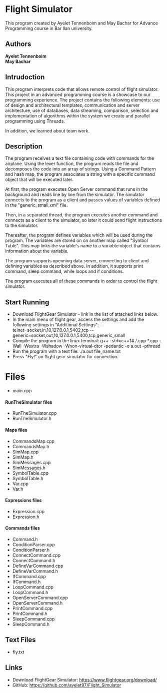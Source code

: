 # **Flight Simulator**

This program created by Ayelet Tennenboim and May Bachar for Advance Programming course in Bar Ilan university.

## Authors
**Ayelet Tennenboim**   
**May Bachar**

## Intrudoction
This program interprets code that allows remote control of flight simulator. This project in an advanced programming course is a showcase to our programming experience. The project contains the following elements: use of design and architectural templates, communication and server architecture, use of databases, data streaming, comparison, selection and implementation of algorithms within the system we create and parallel programming using Threads.

In addition, we learned about team work.

## Description
The program receives a text file containing code with commands for the airplane.
Using the lexer function, the program reads the file and decomposes the code into an array of strings. Using a Command Pattern and hash map, the program associates a string with a specific command object that will be executed later.

At first, the program executes Open Server command that runs in the background and reads line by line from the simulator. The simulator connects to the program as a client and passes values of variables defined in the "generic_small.xml" file‬‬.

Then, in a separated thread, the program executes another command and connects as a client to the simulator, so later it could send flight instructions to the simulator.

Thereafter, the program defines variables which will be used during the program. The variables are stored on on another map called "‫‪Symbol‬‬ Table‬‬". This map links the variable's name to a variable object that contains information about the variable.

The program supports openning data server, connecting to client and defining variables as described above. In addition, it supports print command, sleep command, while loops and if conditions.

The program executes all of these commands in order to control the flight simulator.

## Start Running
* Download FlightGear Simulator - link in the list of attached links below.
* In the main menu of flight gear, access the settings and add the following 	settings in "‫‪Additional‬‬ ‫‪Settings‬‬":
--telnet=socket,in,10,127.0.0.1,5402,tcp
--generic=socket,out,10,127.0.0.1,5400,tcp,generic_small
* Compile the program in the linux terminal:
g++ -std=c++14 */*.cpp *.cpp -Wall -Wextra -Wshadow -Wnon-virtual-dtor -pedantic -o a.out -pthread
* Run the program with a text file:
./a.out file_name.txt
* Press "Fly!" on flight gear simulator for connection.

# Files
* main.cpp

#### RunTheSimulator files
* RunTheSimulator.cpp
* RunTheSimulator.h

#### Maps files
* CommandsMap.cpp
* CommandsMap.h
* SimMap.cpp
* SimMap.h
* SimMessages.cpp
* SimMessages.h
* SymbolTable.cpp
* SymbolTable.h
* Var.cpp
* Var.h

#### Expressions files
* Expression.cpp
* Expression.h

#### Commands files
* Command.h
* ConditionParser.cpp
* ConditionParser.h
* ConnectCommand.cpp
* ConnectCommand.h
* DefineVarCommand.cpp
* DefineVarCommand.h
* IfCommand.cpp
* IfCommand.h
* LoopCommand.cpp
* LoopCommand.h
* OpenServerCommand.cpp
* OpenServerCommand.h
* PrintCommand.cpp
* PrintCommand.h
* SleepCommand.cpp
* SleepCommand.h

## Text Files
* fly.txt

## Links
* Download FlightGear Simulator: https://www.flightgear.org/download/
* GitHub: https://github.com/ayelet97/Flight_Simulator
